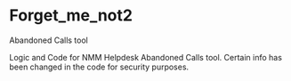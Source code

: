 # Forget_me_not2
Abandoned Calls tool

Logic and Code for NMM Helpdesk Abandoned Calls tool. Certain info has been changed in the code for security purposes.
